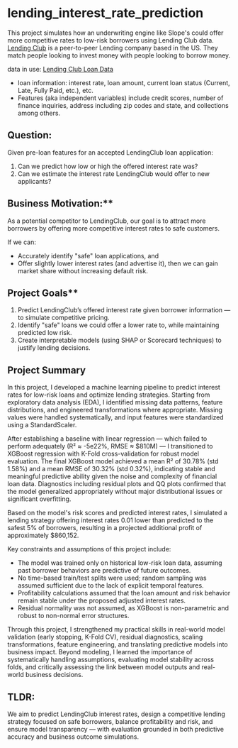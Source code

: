 # lending_interest_rate_prediction

This project simulates how an underwriting engine like Slope's could offer more competitive rates to low-risk borrowers using Lending Club data. [Lending Club](https://www.lendingclub.com/personal-deposits) is a peer-to-peer Lending company based in the US. They match people looking to invest money with people looking to borrow money. 

data in use: [Lending Club Loan Data](https://www.openintro.org/data/index.php?data=loans_full_schema)
- loan information: interest rate, loan amount, current loan status (Current, Late, Fully Paid, etc.), etc. 
- Features (aka independent variables) include credit scores, number of finance inquiries, address including zip codes and state, and collections among others.


## Question:

Given pre-loan features for an accepted LendingClub loan application:
1. Can we predict how low or high the offered interest rate was?
2. Can we estimate the interest rate LendingClub would offer to new applicants?

## Business Motivation:**

As a potential competitor to LendingClub, our goal is to attract more borrowers by offering more competitive interest rates to safe customers.

If we can:
- Accurately identify "safe" loan applications, and
- Offer slightly lower interest rates (and advertise it),
then we can gain market share without increasing default risk.

## Project Goals**
1. Predict LendingClub’s offered interest rate given borrower information — to simulate competitive pricing.
2. Identify "safe" loans we could offer a lower rate to, while maintaining predicted low risk.
3. Create interpretable models (using SHAP or Scorecard techniques) to justify lending decisions.

## Project Summary
In this project, I developed a machine learning pipeline to predict interest rates for low-risk loans and optimize lending strategies. Starting from exploratory data analysis (EDA), I identified missing data patterns, feature distributions, and engineered transformations where appropriate. Missing values were handled systematically, and input features were standardized using a StandardScaler.

After establishing a baseline with linear regression — which failed to perform adequately (R² ≈ -5e22%, RMSE ≈ $810M) — I transitioned to XGBoost regression with K-Fold cross-validation for robust model evaluation. The final XGBoost model achieved a mean R² of 30.78% (std 1.58%) and a mean RMSE of 30.32% (std 0.32%), indicating stable and meaningful predictive ability given the noise and complexity of financial loan data. Diagnostics including residual plots and QQ plots confirmed that the model generalized appropriately without major distributional issues or significant overfitting.

Based on the model's risk scores and predicted interest rates, I simulated a lending strategy offering interest rates 0.01 lower than predicted to the safest 5% of borrowers, resulting in a projected additional profit of approximately $860,152.

Key constraints and assumptions of this project include:

- The model was trained only on historical low-risk loan data, assuming past borrower behaviors are predictive of future outcomes.
- No time-based train/test splits were used; random sampling was assumed sufficient due to the lack of explicit temporal features.
- Profitability calculations assumed that the loan amount and risk behavior remain stable under the proposed adjusted interest rates.
- Residual normality was not assumed, as XGBoost is non-parametric and robust to non-normal error structures.

Through this project, I strengthened my practical skills in real-world model validation (early stopping, K-Fold CV), residual diagnostics, scaling transformations, feature engineering, and translating predictive models into business impact. Beyond modeling, I learned the importance of systematically handling assumptions, evaluating model stability across folds, and critically assessing the link between model outputs and real-world business decisions.

## TLDR:
We aim to predict LendingClub interest rates, design a competitive lending strategy focused on safe borrowers, balance profitability and risk, and ensure model transparency — with evaluation grounded in both predictive accuracy and business outcome simulations. 
